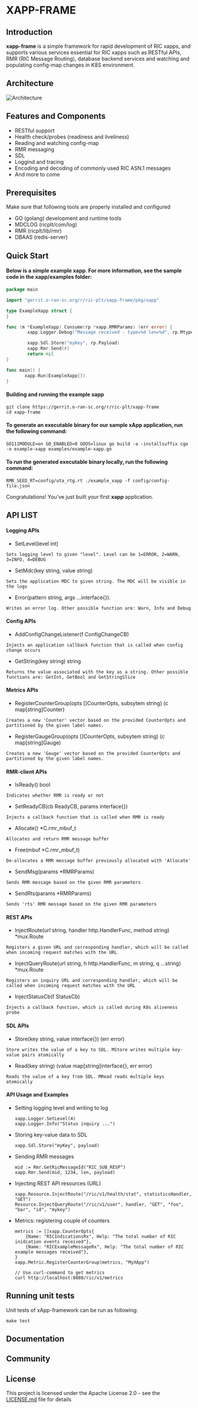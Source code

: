# XAPP-FRAME

## Introduction
**xapp-frame** is a simple framework for rapid development of RIC xapps, and supports various services essential for RIC xapps such as RESTful APIs, RMR (RIC Message Routing), database backend services and watching and populating config-map changes in K8S environment.

## Architecture

![Architecture](assets/xappframe-arch.png)

## Features and Components

* RESTful support
* Health check/probes (readiness and liveliness)
* Reading and watching config-map
* RMR messaging
* SDL
* Loggind and tracing
* Encoding and decoding of commonly used RIC ASN.1 messages
* And more to come

## Prerequisites
Make sure that following tools are properly installed and configured
* GO (golang) development and runtime tools
* MDCLOG (ricplt/com/log)
* RMR (ricplt/lib/rmr)
* DBAAS (redis-server)

## Quick Start

#### Below is a simple example xapp. For more information, see the sample code in the xapp/examples folder:
```go
package main

import "gerrit.o-ran-sc.org/r/ric-plt/xapp-frame/pkg/xapp"

type ExampleXapp struct {
}

func (m *ExampleXapp) Consume(rp *xapp.RMRParams) (err error) {
        xapp.Logger.Debug("Message received - type=%d len=%d", rp.Mtype, rp.PayloadLen)

        xapp.Sdl.Store("myKey", rp.Payload)
        xapp.Rmr.Send(r)
        return nil
}

func main() {
       xapp.Run(ExampleXapp{})
}
```
#### Building and running the example xapp

    git clone https://gerrit.o-ran-sc.org/r/ric-plt/xapp-frame
    cd xapp-frame

#### To generate an executable binary for our sample xApp application, run the following command:

    GO111MODULE=on GO_ENABLED=0 GOOS=linux go build -a -installsuffix cgo -o example-xapp examples/example-xapp.go

#### To run the generated executable binary locally, run the following command:

    RMR_SEED_RT=config/uta_rtg.rt ./example_xapp -f config/config-file.json

Congratulations! You've just built your first **xapp** application.

## API LIST
#### Logging APIs
 * SetLevel(level int)
  ```
  Sets logging level to given "level". Level can be 1=ERROR, 2=WARN, 3=INFO, 4=DEBUG
  ```
 * SetMdc(key string, value string)
  ```
  Sets the application MDC to given string. The MDC will be visible in the logs
  ```
 * Error(pattern string, args ...interface{}).
  ```
  Writes an error log. Other possible function are: Warn, Info and Debug
  ```

#### Config APIs
 * AddConfigChangeListener(f ConfigChangeCB)
  ```
  Injects an application callback function that is called when config change occurs
  ```
 * GetString(key string) string
  ```
  Returns the value associated with the key as a string. Other possible functions are: GetInt, GetBool and GetStringSlice
  ```

#### Metrics APIs
 * RegisterCounterGroup(opts []CounterOpts, subsytem string) (c map[string]Counter)
  ```
  Creates a new 'Counter' vector based on the provided CounterOpts and partitioned by the given label names.
  ```
 * RegisterGaugeGroup(opts []CounterOpts, subsytem string) (c map[string]Gauge)
  ```
  Creates a new 'Gauge' vector based on the provided CounterOpts and partitioned by the given label names.
  ```

#### RMR-client APIs
 * IsReady() bool
  ```
  Indicates whether RMR is ready or not
  ```
 * SetReadyCB(cb ReadyCB, params interface{})
  ```
  Injects a callback function that is called when RMR is ready
  ```
 * Allocate() *C.rmr_mbuf_t
  ```
  Allocates and return RMR message buffer
  ```
 * Free(mbuf *C.rmr_mbuf_t)
  ```
  De-allocates a RMR message buffer previously allocated with 'Allocate'
  ```
 * SendMsg(params *RMRParams)
  ```
  Sends RMR message based on the given RMR parameters
  ```
 * SendRts(params *RMRParams)
  ```
  Sends 'rts' RMR message based on the given RMR parameters
  ```

#### REST APIs
 * InjectRoute(url string, handler http.HandlerFunc, method string) *mux.Route
  ```
  Registers a given URL and corresponding handler, which will be called when incoming request matches with the URL
  ```
 * InjectQueryRoute(url string, h http.HandlerFunc, m string, q ...string) *mux.Route
  ```
  Registers an inquiry URL and corresponding handler, which will be called when incoming request matches with the URL
  ```
 * InjectStatusCb(f StatusCb)
  ```
  Injects a callback function, which is called during K8s aliveness probe
  ```

#### SDL APIs
 * Store(key string, value interface{}) (err error)
  ```
  Store writes the value of a key to SDL. MStore writes multiple key-value pairs atomically
  ```
 * Read(key string) (value map[string]interface{}, err error)
  ```
  Reads the value of a key from SDL. MRead reads multiple keys atomically
  ```

#### API Usage and Examples
* Setting logging level and writing to log
    ```
    xapp.Logger.SetLevel(4)
    xapp.Logger.Info("Status inquiry ...")
    ```
* Storing key-value data to SDL
    ```
    xapp.Sdl.Store("myKey", payload)
    ```
* Sending RMR messages
    ```
    mid := Rmr.GetRicMessageId("RIC_SUB_RESP")
    xapp.Rmr.Send(mid, 1234, len, payload)
    ```
* Injecting REST API resources (URL)
    ```
    xapp.Resource.InjectRoute("/ric/v1/health/stat", statisticsHandler, "GET")
    Resource.InjectQueryRoute("/ric/v1/user", handler, "GET", "foo", "bar", "id", "mykey")
    ```

* Metrics: registering couple of counters
    ```
    metrics := []xapp.CounterOpts{
		{Name: "RICIndicationsRx", Help: "The total number of RIC inidcation events received"},
		{Name: "RICExampleMessageRx", Help: "The total number of RIC example messages received"},
	}
    xapp.Metric.RegisterCounterGroup(metrics, "MyXApp")

    // Use curl-command to get metrics
    curl http://localhost:8080/ric/v1/metrics
    ```

## Running unit tests
  Unit tests of xApp-framework can be run as following:
  ```
  make test
  ```

## Documentation

## Community

## License
This project is licensed under the Apache License 2.0 - see the [LICENSE.md](LICENSE.md) file for details

